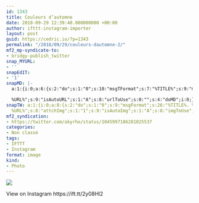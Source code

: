 ```yaml
---
id: 1343
title: Couleurs d’automne
date: 2018-09-29 12:39:40.000000000 +00:00
author: ifttt-instagram-importer
layout: post
guid: https://cedric.io/?p=1343
permalink: "/2018/09/29/couleurs-dautomne-2/"
mf2_mp-syndicate-to:
- bridgy-publish_twitter
snap_MYURL:
- ''
snapEdIT:
- '1'
snapMD: |-
  a:1:{i:0;a:6:{s:2:"do";s:1:"0";s:10:"msgTFormat";s:7:"%TITLE%";s:9:"msgFormat";s:19:"%FULLTEXT%

  %URL%";s:9:"isAutoURL";s:1:"A";s:8:"urlToUse";s:0:"";s:4:"doMD";i:0;}}"
snapTW: a:1:{i:0;a:8:{s:2:"do";s:1:"0";s:9:"msgFormat";s:26:"%TITLE%. %EXCERPT% -
  %URL%";s:8:"attchImg";s:1:"1";s:9:"isAutoImg";s:1:"A";s:8:"imgToUse";s:0:"";s:9:"isAutoURL";s:1:"A";s:8:"urlToUse";s:0:"";s:4:"doTW";i:0;}}
mf2_syndication:
- https://twitter.com/akyrho/status/1045997186281025537
categories:
- Non classé
tags:
- IFTTT
- Instagram
format: image
kind:
- Photo
---
```

<div>
  <p>
    <img style="max-width: 600px;" src="https://i1.wp.com/scontent.cdninstagram.com/vp/2492d6688d2dc279ceb6c73e68a681ad/5C444160/t51.2885-15/sh0.08/e35/s640x640/41440214_328292974384907_4532472479876448070_n.jpg?w=900&#038;ssl=1" data-recalc-dims="1" />
  </p>
  
  <div>
    View on Instagram https://ift.tt/2y08Hl2
  </div>
</div>